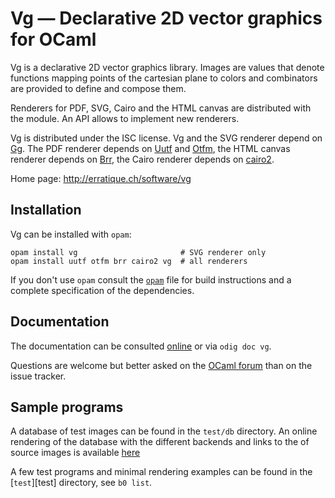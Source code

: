 Vg — Declarative 2D vector graphics for OCaml
=============================================

Vg is a declarative 2D vector graphics library. Images are values that
denote functions mapping points of the cartesian plane to colors and
combinators are provided to define and compose them.

Renderers for PDF, SVG, Cairo and the HTML canvas are distributed with the
module. An API allows to implement new renderers.

Vg is distributed under the ISC license. Vg and the SVG renderer
depend on [Gg]. The PDF renderer depends on [Uutf] and [Otfm], the
HTML canvas renderer depends on [Brr], the Cairo renderer depends on
[cairo2].
     
[Gg]: http://erratique.ch/software/gg
[Uutf]: http://erratique.ch/software/uutf
[Otfm]: http://erratique.ch/software/otfm
[Brr]: http://erratique.ch/software/brr
[cairo2]: https://github.com/Chris00/ocaml-cairo

Home page: http://erratique.ch/software/vg  

## Installation

Vg can be installed with `opam`:

    opam install vg                       # SVG renderer only
    opam install uutf otfm brr cairo2 vg  # all renderers
    
If you don't use `opam` consult the [`opam`](opam) file for
build instructions and a complete specification of the dependencies.

## Documentation

The documentation can be consulted [online] or via `odig doc vg`.

Questions are welcome but better asked on the [OCaml forum] than on
the issue tracker.

[online]: http://erratique.ch/software/vg/doc/
[OCaml forum]: https://discuss.ocaml.org/

## Sample programs

A database of test images can be found in the `test/db` directory.  An
online rendering of the database with the different backends and links
to the of source images is available [here][online-db]

A few test programs and minimal rendering examples can be found in
the [`test`][test] directory, see `b0 list`.

[online-db]: http://erratique.ch/software/vg/db_viewer.html
